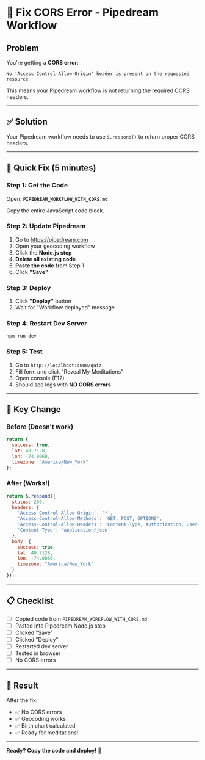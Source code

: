 # 🔧 Fix CORS Error - Pipedream Workflow

## Problem

You're getting a **CORS error**:
```
No 'Access-Control-Allow-Origin' header is present on the requested resource
```

This means your Pipedream workflow is not returning the required CORS headers.

---

## ✅ Solution

Your Pipedream workflow needs to use `$.respond()` to return proper CORS headers.

---

## 🚀 Quick Fix (5 minutes)

### Step 1: Get the Code

Open: **`PIPEDREAM_WORKFLOW_WITH_CORS.md`**

Copy the entire JavaScript code block.

### Step 2: Update Pipedream

1. Go to https://pipedream.com
2. Open your geocoding workflow
3. Click the **Node.js step**
4. **Delete all existing code**
5. **Paste the code** from Step 1
6. Click **"Save"**

### Step 3: Deploy

1. Click **"Deploy"** button
2. Wait for "Workflow deployed" message

### Step 4: Restart Dev Server

```bash
npm run dev
```

### Step 5: Test

1. Go to `http://localhost:4000/quiz`
2. Fill form and click "Reveal My Meditations"
3. Open console (F12)
4. Should see logs with **NO CORS errors**

---

## 🔑 Key Change

### Before (Doesn't work)
```javascript
return {
  success: true,
  lat: 40.7128,
  lon: -74.0060,
  timezone: "America/New_York"
};
```

### After (Works!)
```javascript
return $.respond({
  status: 200,
  headers: {
    'Access-Control-Allow-Origin': '*',
    'Access-Control-Allow-Methods': 'GET, POST, OPTIONS',
    'Access-Control-Allow-Headers': 'Content-Type, Authorization, User-Agent',
    'Content-Type': 'application/json'
  },
  body: {
    success: true,
    lat: 40.7128,
    lon: -74.0060,
    timezone: "America/New_York"
  }
});
```

---

## 📋 Checklist

- [ ] Copied code from `PIPEDREAM_WORKFLOW_WITH_CORS.md`
- [ ] Pasted into Pipedream Node.js step
- [ ] Clicked "Save"
- [ ] Clicked "Deploy"
- [ ] Restarted dev server
- [ ] Tested in browser
- [ ] No CORS errors

---

## 🎉 Result

After the fix:
- ✅ No CORS errors
- ✅ Geocoding works
- ✅ Birth chart calculated
- ✅ Ready for meditations!

---

**Ready? Copy the code and deploy! 🚀**

